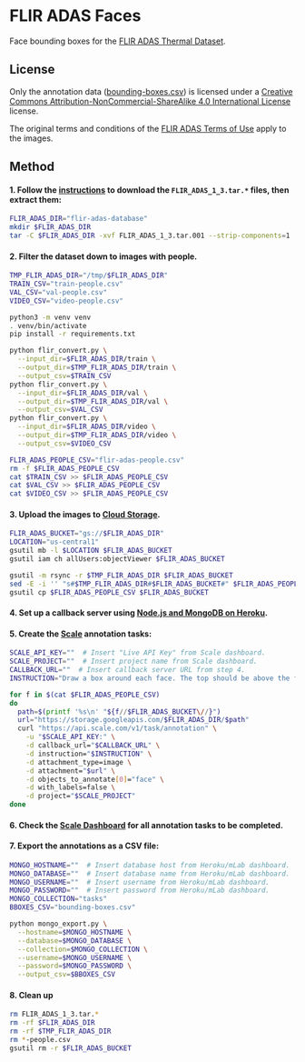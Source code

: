 # FLIR ADAS Faces

Face bounding boxes for the [FLIR ADAS Thermal Dataset](https://www.flir.com/oem/adas/adas-dataset-form/).

## License

Only the annotation data ([bounding-boxes.csv](https://github.com/maxbbraun/flir-adas-faces/releases/latest/download/bounding-boxes.csv)) is licensed under a [Creative Commons Attribution-NonCommercial-ShareAlike 4.0 International License](http://creativecommons.org/licenses/by-nc-sa/4.0/) license.

The original terms and conditions of the [FLIR ADAS Terms of Use](https://www.flir.com/oem/adas/adas-dataset-form) apply to the images.

## Method

#### 1. Follow the [instructions](https://www.flir.com/oem/adas/adas-dataset-form/) to download the `FLIR_ADAS_1_3.tar.*` files, then extract them:

```bash
FLIR_ADAS_DIR="flir-adas-database"
mkdir $FLIR_ADAS_DIR
tar -C $FLIR_ADAS_DIR -xvf FLIR_ADAS_1_3.tar.001 --strip-components=1
```

#### 2. Filter the dataset down to images with people.

```bash
TMP_FLIR_ADAS_DIR="/tmp/$FLIR_ADAS_DIR"
TRAIN_CSV="train-people.csv"
VAL_CSV="val-people.csv"
VIDEO_CSV="video-people.csv"

python3 -m venv venv
. venv/bin/activate
pip install -r requirements.txt

python flir_convert.py \
  --input_dir=$FLIR_ADAS_DIR/train \
  --output_dir=$TMP_FLIR_ADAS_DIR/train \
  --output_csv=$TRAIN_CSV
python flir_convert.py \
  --input_dir=$FLIR_ADAS_DIR/val \
  --output_dir=$TMP_FLIR_ADAS_DIR/val \
  --output_csv=$VAL_CSV
python flir_convert.py \
  --input_dir=$FLIR_ADAS_DIR/video \
  --output_dir=$TMP_FLIR_ADAS_DIR/video \
  --output_csv=$VIDEO_CSV

FLIR_ADAS_PEOPLE_CSV="flir-adas-people.csv"
rm -f $FLIR_ADAS_PEOPLE_CSV
cat $TRAIN_CSV >> $FLIR_ADAS_PEOPLE_CSV
cat $VAL_CSV >> $FLIR_ADAS_PEOPLE_CSV
cat $VIDEO_CSV >> $FLIR_ADAS_PEOPLE_CSV
```

#### 3. Upload the images to [Cloud Storage](https://cloud.google.com/storage).

```bash
FLIR_ADAS_BUCKET="gs://$FLIR_ADAS_DIR"
LOCATION="us-central1"
gsutil mb -l $LOCATION $FLIR_ADAS_BUCKET
gsutil iam ch allUsers:objectViewer $FLIR_ADAS_BUCKET

gsutil -m rsync -r $TMP_FLIR_ADAS_DIR $FLIR_ADAS_BUCKET
sed -E -i '' "s#$TMP_FLIR_ADAS_DIR#$FLIR_ADAS_BUCKET#" $FLIR_ADAS_PEOPLE_CSV
gsutil cp $FLIR_ADAS_PEOPLE_CSV $FLIR_ADAS_BUCKET
```

#### 4. Set up a callback server using [Node.js and MongoDB on Heroku](https://github.com/scaleapi/sample-callback-server-node).

#### 5. Create the [Scale](https://scale.com) annotation tasks:
```bash
SCALE_API_KEY=""  # Insert "Live API Key" from Scale dashboard.
SCALE_PROJECT=""  # Insert project name from Scale dashboard.
CALLBACK_URL=""  # Insert callback server URL from step 4.
INSTRUCTION="Draw a box around each face. The top should be above the forehead. The bottom should be below the chin. The left and right should span the width of the face, ignoring ears."

for f in $(cat $FLIR_ADAS_PEOPLE_CSV)
do
  path=$(printf '%s\n' "${f//$FLIR_ADAS_BUCKET\//}")
  url="https://storage.googleapis.com/$FLIR_ADAS_DIR/$path"
  curl "https://api.scale.com/v1/task/annotation" \
    -u "$SCALE_API_KEY:" \
    -d callback_url="$CALLBACK_URL" \
    -d instruction="$INSTRUCTION" \
    -d attachment_type=image \
    -d attachment="$url" \
    -d objects_to_annotate[0]="face" \
    -d with_labels=false \
    -d project="$SCALE_PROJECT"
done
```

#### 6. Check the [Scale Dashboard](https://dashboard.scale.com) for all annotation tasks to be completed.

#### 7. Export the annotations as a CSV file:
```bash
MONGO_HOSTNAME=""  # Insert database host from Heroku/mLab dashboard.
MONGO_DATABASE=""  # Insert database name from Heroku/mLab dashboard.
MONGO_USERNAME=""  # Insert username from Heroku/mLab dashboard.
MONGO_PASSWORD=""  # Insert password from Heroku/mLab dashboard.
MONGO_COLLECTION="tasks"
BBOXES_CSV="bounding-boxes.csv"

python mongo_export.py \
  --hostname=$MONGO_HOSTNAME \
  --database=$MONGO_DATABASE \
  --collection=$MONGO_COLLECTION \
  --username=$MONGO_USERNAME \
  --password=$MONGO_PASSWORD \
  --output_csv=$BBOXES_CSV
```

#### 8. Clean up
```bash
rm FLIR_ADAS_1_3.tar.*
rm -rf $FLIR_ADAS_DIR
rm -rf $TMP_FLIR_ADAS_DIR
rm *-people.csv
gsutil rm -r $FLIR_ADAS_BUCKET
```
